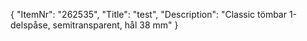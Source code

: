 {
  "ItemNr": "262535",
  "Title": "test",
  "Description": "Classic tömbar 1-delspåse, semitransparent, hål 38 mm"
}